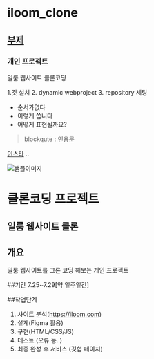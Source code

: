 # iloom_clone
## [부제](https://jinhyeokan.github.io/iloom-clone/src/main/webapp/index.html)
### 개인 프로젝트
일룸 웹사이트 클론코딩



1.깃 설치
2. dynamic webproject
3. repository 세팅

* 순서가없다
* 이렇게 씁니다
* 어떻게 표현될까요?

 > blockqute : 인용문

[인스타](https://instagram.com) <a>..</a>

 
 ![샘플이미지](https://www.instagram.com/static/images/homepage/screenshots/screenshot1.png/fdfe239b7c9f.png) <img>




# 클론코딩 프로젝트
## 일룸 웹사이트 클론

## 개요

일룸 웹사이트를 크론 코딩 해보는 개인 프로젝트

##기간
7.25~7.29[약 일주일간]

##작업단계

1. 사이트 분석(https://iloom.com)
2. 설계(Figma 활용)
3. 구현(HTML/CSS/JS)
4. 테스트 (오류 등..)
5. 최종 완성 후 서비스 (깃헙 페이지)


















